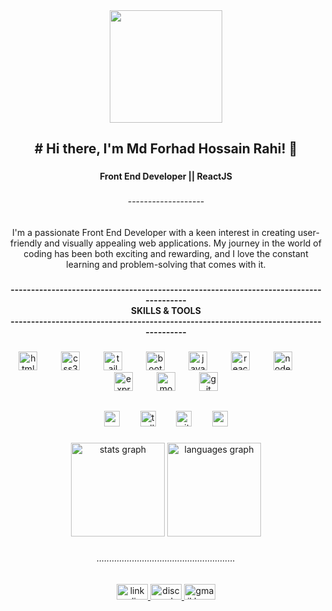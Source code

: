 <div align="center">
  <img height="180" src="https://media.giphy.com/media/l0HlTy9x8FZo0XO1i/giphy.gif"  />
</div>

###

<h2 align="center"># Hi there, I'm Md Forhad Hossain Rahi! 👋</h2>

###

<h4 align="center">Front End Developer || ReactJS</h4>

###

<h6 align="center">-------------------</h6>

###

<p align="center">I'm a passionate Front End Developer with a keen interest in creating user-friendly and visually appealing web applications. My journey in the world of coding has been both exciting and rewarding, and I love the constant learning and problem-solving that comes with it.</p>

###

<h4 align="center">--------------------------------------------------------------------------------------<br>SKILLS & TOOLS<br>--------------------------------------------------------------------------------------</h4>

###

<div align="center">
  <img src="https://skillicons.dev/icons?i=html" height="30" alt="html5 logo"  />
  <img width="30" />
  <img src="https://skillicons.dev/icons?i=css" height="30" alt="css3 logo"  />
  <img width="30" />
  <img src="https://skillicons.dev/icons?i=tailwind" height="30" alt="tailwindcss logo"  />
  <img width="30" />
  <img src="https://skillicons.dev/icons?i=bootstrap" height="30" alt="bootstrap logo"  />
  <img width="30" />
  <img src="https://skillicons.dev/icons?i=js" height="30" alt="javascript logo"  />
  <img width="30" />
  <img src="https://skillicons.dev/icons?i=react" height="30" alt="react logo"  />
  <img width="30" />
  <img src="https://skillicons.dev/icons?i=nodejs" height="30" alt="nodejs logo"  />
  <img width="30" />
  <img src="https://skillicons.dev/icons?i=express" height="30" alt="express logo"  />
  <img width="30" />
  <img src="https://skillicons.dev/icons?i=mongodb" height="30" alt="mongodb logo"  />
  <img width="30" />
  <img src="https://skillicons.dev/icons?i=git" height="30" alt="git logo"  />
</div>

###

<h2 align="center"></h2>

###

<div align="center">
  <img src="https://cdn.jsdelivr.net/gh/devicons/devicon/icons/vscode/vscode-original.svg" height="25" alt="vscode logo"  />
  <img width="25" />
  <img src="https://cdn.jsdelivr.net/gh/devicons/devicon/icons/trello/trello-plain.svg" height="25" alt="trello logo"  />
  <img width="25" />
  <img src="https://skillicons.dev/icons?i=github" height="25" alt="github logo"  />
  <img width="25" />
  <img src="https://skillicons.dev/icons?i=postman" height="25" alt="postman logo"  />
</div>

###

<div align="center">
  <img src="https://github-readme-stats.vercel.app/api?username=MdRahi99&hide_title=false&hide_rank=false&show_icons=true&include_all_commits=true&count_private=true&disable_animations=false&theme=dark&locale=en&hide_border=false&order=1" height="150" alt="stats graph"  />
  <img src="https://github-readme-stats.vercel.app/api/top-langs?username=MdRahi99&locale=en&hide_title=false&layout=compact&card_width=320&langs_count=5&theme=dark&hide_border=false&order=2" height="150" alt="languages graph"  />
</div>

###

<h6 align="center">.......................................................</h6>

###

<div align="center">
  <a href="https://www.linkedin.com/in/md-rahi/" target="_blank">
    <img src="https://raw.githubusercontent.com/maurodesouza/profile-readme-generator/master/src/assets/icons/social/linkedin/default.svg" width="50" height="25" alt="linkedin logo"  />
  </a>
  <a href="https://discord.com/channels/@me/1147887753695068170" target="_blank">
    <img src="https://raw.githubusercontent.com/maurodesouza/profile-readme-generator/master/src/assets/icons/social/discord/default.svg" width="50" height="25" alt="discord logo"  />
  </a>
  <a href="mdforhadhossainrahi10@gmail.com" target="_blank">
    <img src="https://raw.githubusercontent.com/maurodesouza/profile-readme-generator/master/src/assets/icons/social/gmail/default.svg" width="50" height="25" alt="gmail logo"  />
  </a>
</div>

###
